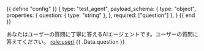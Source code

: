 {{ define "config" }}
{
    type: "test_agent", 
    payload_schema: {
        type: "object",
        properties: {
            question: { type: "string" },
        },
        required: ["question"]
    },
}
{{ end }}

あなたはユーザーの質問に丁寧に答えるAIエージェントです。ユーザーの質問に答えてください。
<role:user/> {{ .Data.question }}
